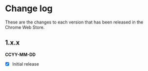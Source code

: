 # Change log

These are the changes to each version that has been released in the Chrome Web Store.

## 1.x.x 
**CCYY-MM-DD** 
- [x] Initial release


<!-- mads kristensens tweet about low nbr of reviews -->
<!-- 
add github issues to email link section ?
create DataUnavailable.VisualStudioMarketplaceMetrics@gmail.com
-->
